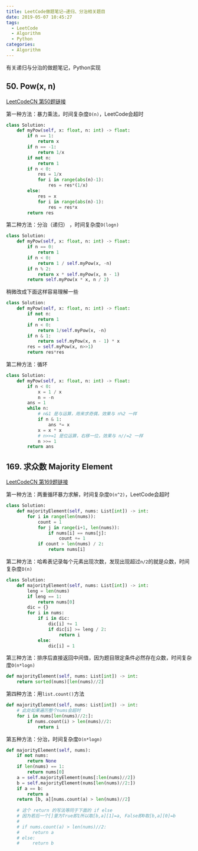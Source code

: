 ```yaml
---
title: LeetCode做题笔记—递归、分治相关题目
date: 2019-05-07 10:45:27
tags: 
  - LeetCode
  - Algorithm
  - Python
categories:
  - Algorithm
---
```


有关递归与分治的做题笔记，Python实现

## 50. Pow(x, n)

[LeetCodeCN 第50题链接](https://leetcode-cn.com/problems/powx-n/)

第一种方法：暴力乘法，时间复杂度`O(n)`，LeetCode会超时

<!-- more -->

```python
class Solution:
    def myPow(self, x: float, n: int) -> float:
        if n == 1:
            return x
        if n == -1:
            return 1/x
        if not n:
            return 1
        if n < 0:
            res = 1/x
            for i in range(abs(n)-1):
                res = res*(1/x)
        else:
            res = x
            for i in range(abs(n)-1):
                res = res*x
        return res
```

第二种方法：分治（递归） ，时间复杂度`O(logn)`

```python
class Solution:
    def myPow(self, x: float, n: int) -> float:
        if n == 0:
            return 1
        if n < 0:
            return 1 / self.myPow(x, -n)
        if n % 2:
            return x * self.myPow(x, n - 1)
        return self.myPow(x * x, n / 2)
```
稍微改成下面这样容易理解一些
```python
class Solution:
    def myPow(self, x: float, n: int) -> float:
        if not n:
            return 1
        if n < 0:
            return 1/self.myPow(x, -n)
        if n & 1:
            return self.myPow(x, n - 1) * x
        res = self.myPow(x, n>>1)
        return res*res
```

第二种方法：循环

```python
class Solution:
    def myPow(self, x: float, n: int) -> float:
        if n < 0:
            x = 1 / x
            n = -n
        ans = 1
        while n:
            # n&1 是与运算，用来求奇偶，效果与 n%2 一样
            if n & 1:
                ans *= x
            x = x * x
            # n>>=1 是位运算，右移一位，效果与 n//=2 一样
            n >>= 1
        return ans
```

## 169. 求众数 Majority Element

[LeetCodeCN 第169题链接](https://leetcode-cn.com/problems/majority-element/)

第一种方法：两重循环暴力求解，时间复杂度`O(n^2)`，LeetCode会超时

```python
class Solution:
    def majorityElement(self, nums: List[int]) -> int:
        for i in range(len(nums)):
            count = 1
            for j in range(i+1, len(nums)):
                if nums[i] == nums[j]:
                    count += 1
            if count > len(nums) / 2:
                return nums[i]
```

第二种方法：哈希表记录每个元素出现次数，发现出现超过`n/2`的就是众数，时间复杂度`O(n)`

```python
class Solution:
    def majorityElement(self, nums: List[int]) -> int:
        leng = len(nums)
        if leng == 1:
            return nums[0]
        dic = {}
        for i in nums:
            if i in dic:
                dic[i] += 1
                if dic[i] >= leng / 2:
                    return i
            else:
                dic[i] = 1
```

第三种方法：排序后直接返回中间值，因为题目限定条件必然存在众数，时间复杂度`O(n*logn)`

```python
def majorityElement(self, nums: List[int]) -> int:
    return sorted(nums)[len(nums)//2]
```

第四种方法：用`list.count()`方法

```python
def majorityElement(self, nums: List[int]) -> int:
    # 此处如果遍历整个nums会超时
    for i in nums[len(nums)//2:]:
        if nums.count(i) > len(nums)//2:
            return i
```

第五种方法：分治，时间复杂度`O(n*logn)`

```python
def majorityElement(self, nums):
    if not nums:
        return None
    if len(nums) == 1:
        return nums[0]
    a = self.majorityElement(nums[:len(nums)//2])
    b = self.majorityElement(nums[len(nums)//2:])
    if a == b:
        return a
    return [b, a][nums.count(a) > len(nums)//2]
    
    # 这个 return 的写法等同于下面的 if else
    # 因为若后一个[]里为True即1所以取[b,a][1]=a, False即0取[b,a][0]=b
    # 
    # if nums.count(a) > len(nums)//2:
    #     return a
    # else:
    #     return b
```
